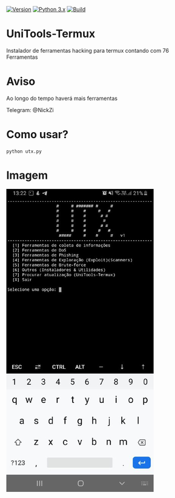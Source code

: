 [![Version](https://img.shields.io/badge/UniTools--Termux-Alfa%20v1-red.svg)]()
[![Python 3.x](https://img.shields.io/badge/Python-3.x-blue.svg)]()
[![Build](https://img.shields.io/badge/Compativel-Termux-brightgreen.svg)]()



# UniTools-Termux
Instalador de ferramentas hacking para termux contando com 76 Ferramentas

# Aviso
Ao longo do tempo haverá mais ferramentas


Telegram: @NickZi

# Como usar?
```
python utx.py
```

# Imagem
<img src="modulos/utx.jpeg">


